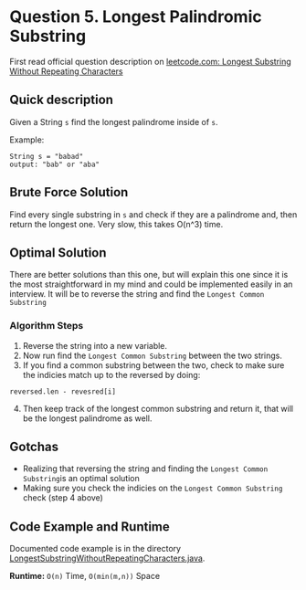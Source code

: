 # Question 5. Longest Palindromic Substring

First read official question description on [leetcode.com: Longest Substring Without Repeating Characters](https://leetcode.com/problems/longest-palindromic-substring/)

## Quick description
Given a String `s` find the longest palindrome inside of `s`. 

Example:
```
String s = "babad"
output: "bab" or "aba"
```

## Brute Force Solution
Find every single substring in `s` and check if they are a palindrome and, then return the longest one. Very slow, 
this takes O(n^3) time. 

## Optimal Solution
There are better solutions than this one, but will explain this one since it is the most straightforward in my mind 
and could be implemented easily in an interview. It will be to reverse the string and find the `Longest Common Substring`


### Algorithm Steps
1. Reverse the string into a new variable. 
2. Now run find the `Longest Common Substring` between the two strings. 
3. If you find a common substring between the two, check to make sure the indicies match up to the reversed by doing:
```
reversed.len - revesred[i]
```
4. Then keep track of the longest common substring and return it, that will be the longest palindrome as well.


## Gotchas
* Realizing that reversing the string and finding the `Longest Common Substring`is an optimal solution
* Making sure you check the indicies on the `Longest Common Substring` check (step 4 above)

## Code Example and Runtime
Documented code example is in the directory [LongestSubstringWithoutRepeatingCharacters.java](LongestSubstringWithoutRepeatingCharacters.java). 

**Runtime:** `O(n)` Time, `O(min(m,n))` Space
